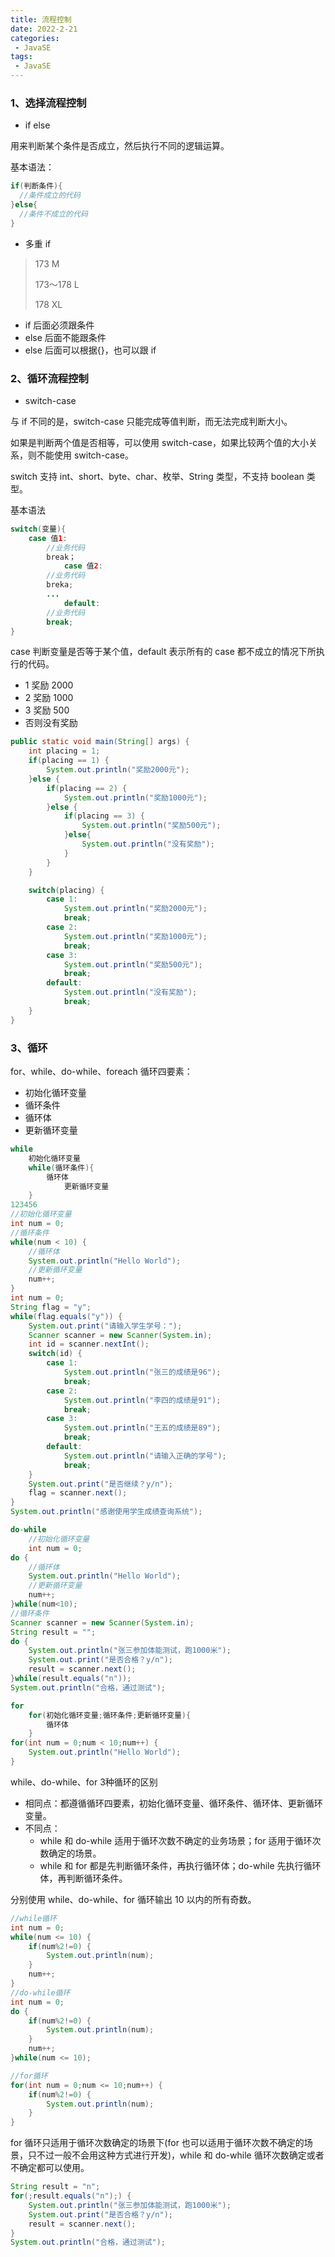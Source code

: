 ```yaml
---
title: 流程控制
date: 2022-2-21
categories:
 - JavaSE
tags:
 - JavaSE
---
```

### 1、选择流程控制

- if else

用来判断某个条件是否成立，然后执行不同的逻辑运算。

基本语法：

```java
if(判断条件){
  //条件成立的代码
}else{
  //条件不成立的代码
}
```

- 多重 if

> 173 M
>
> 173～178 L
>
> 178 XL

- if 后面必须跟条件
- else 后面不能跟条件
- else 后面可以根据{}，也可以跟 if

### 2、循环流程控制

- switch-case

与 if 不同的是，switch-case 只能完成等值判断，而无法完成判断大小。

如果是判断两个值是否相等，可以使用 switch-case，如果比较两个值的大小关系，则不能使用 switch-case。

switch 支持 int、short、byte、char、枚举、String 类型，不支持 boolean 类型。

基本语法

```java
switch(变量){
    case 值1:
        //业务代码
        break；
            case 值2:
        //业务代码
        breka;
        ...
            default:
        //业务代码
        break;
}
```

case 判断变量是否等于某个值，default 表示所有的 case 都不成立的情况下所执行的代码。

- 1 奖励 2000
- 2 奖励 1000
- 3 奖励 500
- 否则没有奖励

```java
public static void main(String[] args) {
    int placing = 1;
    if(placing == 1) {
        System.out.println("奖励2000元");
    }else {
        if(placing == 2) {
            System.out.println("奖励1000元");
        }else {
            if(placing == 3) {
                System.out.println("奖励500元");
            }else{
                System.out.println("没有奖励");
            }
        }
    }

    switch(placing) {
        case 1:
            System.out.println("奖励2000元");
            break;
        case 2:
            System.out.println("奖励1000元");
            break;
        case 3:
            System.out.println("奖励500元");
            break;
        default:
            System.out.println("没有奖励");
            break;
    }
}
```

### 3、循环

for、while、do-while、foreach
循环四要素：

- 初始化循环变量
- 循环条件
- 循环体
- 更新循环变量

```java
while
    初始化循环变量
    while(循环条件){
        循环体
            更新循环变量
    }
123456
//初始化循环变量
int num = 0;
//循环条件
while(num < 10) {
    //循环体
    System.out.println("Hello World");
    //更新循环变量
    num++;
}
int num = 0;
String flag = "y";
while(flag.equals("y")) {
    System.out.print("请输入学生学号：");
    Scanner scanner = new Scanner(System.in);
    int id = scanner.nextInt();
    switch(id) {
        case 1:
            System.out.println("张三的成绩是96");
            break;
        case 2:
            System.out.println("李四的成绩是91");
            break;
        case 3:
            System.out.println("王五的成绩是89");
            break;
        default:
            System.out.println("请输入正确的学号");
            break;
    }
    System.out.print("是否继续？y/n");
    flag = scanner.next();
}
System.out.println("感谢使用学生成绩查询系统");

do-while
    //初始化循环变量
    int num = 0;
do {
    //循环体
    System.out.println("Hello World");
    //更新循环变量
    num++;
}while(num<10);
//循环条件
Scanner scanner = new Scanner(System.in);
String result = "";
do {
    System.out.println("张三参加体能测试，跑1000米");
    System.out.print("是否合格？y/n");
    result = scanner.next();
}while(result.equals("n"));
System.out.println("合格，通过测试");

for
    for(初始化循环变量;循环条件;更新循环变量){
        循环体
    }
for(int num = 0;num < 10;num++) {
    System.out.println("Hello World");
}
```

while、do-while、for 3种循环的区别

- 相同点：都遵循循环四要素，初始化循环变量、循环条件、循环体、更新循环变量。
- 不同点：
    - while 和 do-while 适用于循环次数不确定的业务场景；for 适用于循环次数确定的场景。
    - while 和 for 都是先判断循环条件，再执行循环体；do-while 先执行循环体，再判断循环条件。

分别使用 while、do-while、for 循环输出 10 以内的所有奇数。

```java
//while循环
int num = 0;
while(num <= 10) {
    if(num%2!=0) {
        System.out.println(num);
    }
    num++;
}
//do-while循环
int num = 0;
do {
    if(num%2!=0) {
        System.out.println(num);
    }
    num++;
}while(num <= 10);

//for循环
for(int num = 0;num <= 10;num++) {
    if(num%2!=0) {
        System.out.println(num);
    }
}
```

for 循环只适用于循环次数确定的场景下(for 也可以适用于循环次数不确定的场景，只不过一般不会用这种方式进行开发)，while 和 do-while 循环次数确定或者不确定都可以使用。

```java
String result = "n";
for(;result.equals("n");) {
    System.out.println("张三参加体能测试，跑1000米");
    System.out.print("是否合格？y/n");
    result = scanner.next();
}
System.out.println("合格，通过测试");
```
